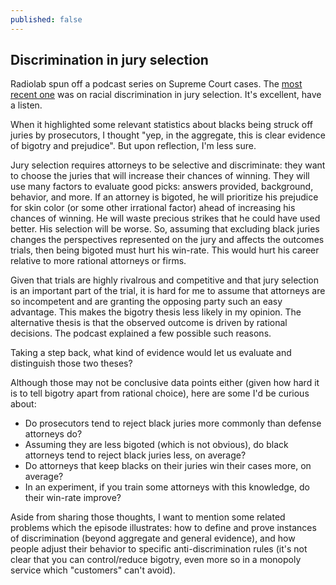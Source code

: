 ```yaml
---
published: false
---
```

## Discrimination in jury selection

Radiolab spun off a podcast series on Supreme Court cases. The [most recent one](http://www.wnyc.org/story/object-anyway) was on racial discrimination in jury selection. It's excellent, have a listen. 

When it highlighted some relevant statistics about blacks being struck off juries by prosecutors, I thought "yep, in the aggregate, this is clear evidence of bigotry and prejudice".
But upon reflection, I'm less sure.

Jury selection requires attorneys to be selective and discriminate: they want to choose the juries that will increase their chances of winning.
They will use many factors to evaluate good picks: answers provided, background, behavior, and more.
If an attorney is bigoted, he will prioritize his prejudice for skin color (or some other irrational factor) ahead of increasing his chances of winning. He will waste precious strikes that he could have used better. His selection will be worse. 
So, assuming that excluding black juries changes the perspectives represented on the jury and affects the outcomes trials, then being bigoted must hurt his win-rate.
This would hurt his career relative to more rational attorneys or firms.

Given that trials are highly rivalrous and competitive and that jury selection is an important part of the trial, it is hard for me to assume that attorneys are so incompetent and are granting the opposing party such an easy advantage. This makes the bigotry thesis less likely in my opinion.
The alternative thesis is that the observed outcome is driven by rational decisions. The podcast explained a few possible such reasons.

Taking a step back, what kind of evidence would let us evaluate and distinguish those two theses?

Although those may not be conclusive data points either (given how hard it is to tell bigotry apart from rational choice), here are some I'd be curious about:

- Do prosecutors tend to reject black juries more commonly than defense attorneys do?
- Assuming they are less bigoted (which is not obvious), do black attorneys tend to reject black juries less, on average?
- Do attorneys that keep blacks on their juries win their cases more, on average?
- In an experiment, if you train some attorneys with this knowledge, do their win-rate improve?

Aside from sharing those thoughts, I want to mention some related problems which the episode illustrates: how to define and prove instances of discrimination (beyond aggregate and general evidence), and how people adjust their behavior to specific anti-discrimination rules (it's not clear that you can control/reduce bigotry, even more so in a monopoly service which "customers" can't avoid).
